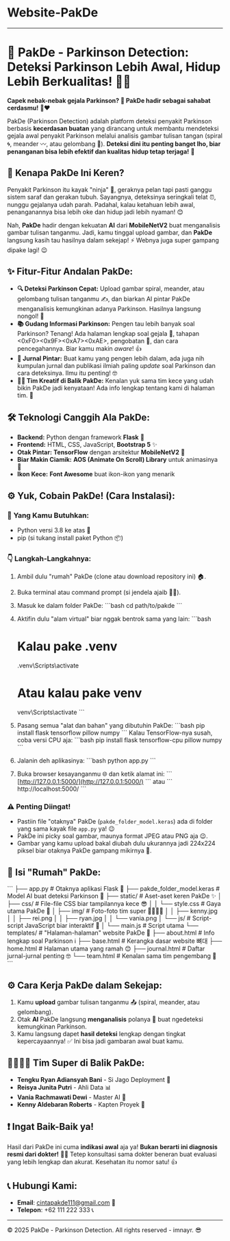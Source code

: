 # Website-PakDe

-----

# 👋 **PakDe - Parkinson Detection: Deteksi Parkinson Lebih Awal, Hidup Lebih Berkualitas\!** 🧠✨


**Capek nebak-nebak gejala Parkinson? 🤔 PakDe hadir sebagai sahabat cerdasmu\!** 🤖❤️

PakDe (Parkinson Detection) adalah platform deteksi penyakit Parkinson berbasis **kecerdasan buatan** yang dirancang untuk membantu mendeteksi gejala awal penyakit Parkinson melalui analisis gambar tulisan tangan (spiral 🌀, meander 〰️, atau gelombang 🌊). **Deteksi dini itu penting banget lho, biar penanganan bisa lebih efektif dan kualitas hidup tetap terjaga\!** 💪

## 🚀 **Kenapa PakDe Ini Keren?**

Penyakit Parkinson itu kayak "ninja" 🥷, geraknya pelan tapi pasti ganggu sistem saraf dan gerakan tubuh. Sayangnya, deteksinya seringkali telat ⏰, nunggu gejalanya udah parah. Padahal, kalau ketahuan lebih awal, penanganannya bisa lebih oke dan hidup jadi lebih nyaman\! 😊

Nah, **PakDe** hadir dengan kekuatan **AI** dari **MobileNetV2** buat menganalisis gambar tulisan tanganmu. Jadi, kamu tinggal upload gambar, dan **PakDe** langsung kasih tau hasilnya dalam sekejap\! ⚡️ Webnya juga super gampang dipake lagi\! 😉

## ✨ **Fitur-Fitur Andalan PakDe:**

  - **🔍 Deteksi Parkinson Cepat:** Upload gambar spiral, meander, atau gelombang tulisan tanganmu ✍️, dan biarkan AI pintar PakDe menganalisis kemungkinan adanya Parkinson. Hasilnya langsung nongol\! 🤩
  - **📚 Gudang Informasi Parkinson:** Pengen tau lebih banyak soal Parkinson? Tenang\! Ada halaman lengkap soal gejala 🤕, tahapan \<0xF0\>\<0x9F\>\<0xA7\>\<0xAE\>, pengobatan 💊, dan cara pencegahannya. Biar kamu makin *aware*\! 👍
  - **📰 Jurnal Pintar:** Buat kamu yang pengen lebih dalam, ada juga nih kumpulan jurnal dan publikasi ilmiah paling *update* soal Parkinson dan cara deteksinya. Ilmu itu penting\! 🤓
  - **🧑‍💻 Tim Kreatif di Balik PakDe:** Kenalan yuk sama tim kece yang udah bikin PakDe jadi kenyataan\! Ada info lengkap tentang kami di halaman tim. 👋

## 🛠️ **Teknologi Canggih Ala PakDe:**

  - **Backend:** Python dengan framework **Flask** 🐍
  - **Frontend:** HTML, CSS, JavaScript, **Bootstrap 5** ✨
  - **Otak Pintar:** **TensorFlow** dengan arsitektur **MobileNetV2** 🧠
  - **Biar Makin Ciamik:** **AOS (Animate On Scroll) Library** untuk animasinya 💫
  - **Ikon Kece:** **Font Awesome** buat ikon-ikon yang menarik

## ⚙️ **Yuk, Cobain PakDe\! (Cara Instalasi):**

### 🎯 **Yang Kamu Butuhkan:**

  - Python versi 3.8 ke atas 🐍
  - pip (si tukang install paket Python 📦)

### 👇 **Langkah-Langkahnya:**

1.  Ambil dulu "rumah" PakDe (clone atau download repository ini) 🏠.

2.  Buka terminal atau command prompt (si jendela ajaib 🧙‍♂️).

3.  Masuk ke dalam folder PakDe:
    \`\`\`bash
    cd path/to/pakde
    \`\`\`

4.  Aktifin dulu "alam virtual" biar nggak bentrok sama yang lain:
    \`\`\`bash

    # Kalau pake .venv

    .venv\\Scripts\\activate

    # Atau kalau pake venv

    venv\\Scripts\\activate
    \`\`\`

5.  Pasang semua "alat dan bahan" yang dibutuhin PakDe:
    \`\`\`bash
    pip install flask tensorflow pillow numpy
    \`\`\`
    Kalau TensorFlow-nya susah, coba versi CPU aja:
    \`\`\`bash
    pip install flask tensorflow-cpu pillow numpy
    \`\`\`

6.  Jalanin deh aplikasinya:
    \`\`\`bash
    python app.py
    \`\`\`

7.  Buka browser kesayanganmu 🌐 dan ketik alamat ini:
    \`\`\`
    [http://127.0.0.1:5000/](http://127.0.0.1:5000/)
    \`\`\`
    atau
    \`\`\`
    http://localhost:5000/
    \`\`\`

### ⚠️ **Penting Diingat\!**

  - Pastiin file "otaknya" PakDe (`pakde_folder_model.keras`) ada di folder yang sama kayak file `app.py` ya\! 😉
  - PakDe ini picky soal gambar, maunya format JPEG atau PNG aja 😉.
  - Gambar yang kamu upload bakal diubah dulu ukurannya jadi 224x224 piksel biar otaknya PakDe gampang mikirnya 📐.

## 📂 **Isi "Rumah" PakDe:**

\`\`\`
├── app.py                      \# Otaknya aplikasi Flask 🧠
├── pakde\_folder\_model.keras    \# Model AI buat deteksi Parkinson 🤖
├── static/                     \# Aset-aset keren PakDe ✨
│   ├── css/                    \# File-file CSS biar tampilannya kece 😎
│   │   └── style.css           \# Gaya utama PakDe 💅
│   ├── img/                    \# Foto-foto tim super 🦸‍♂️🦸‍♀️
│   │   ├── kenny.jpg
│   │   ├── rei.png
│   │   ├── ryan.jpg
│   │   └── vania.png
│   └── js/                     \# Script-script JavaScript biar interaktif 🚀
│       └── main.js             \# Script utama
└── templates/                  \# "Halaman-halaman" website PakDe 📄
├── about.html              \# Info lengkap soal Parkinson ℹ️
├── base.html               \# Kerangka dasar website 뼈대
├── home.html               \# Halaman utama yang ramah 😊
├── journal.html            \# Daftar jurnal-jurnal penting 🤓
└── team.html               \# Kenalan sama tim pengembang 👋
\`\`\`

## ⚙️ **Cara Kerja PakDe dalam Sekejap:**

1.  Kamu **upload** gambar tulisan tanganmu 📤 (spiral, meander, atau gelombang).
2.  Otak **AI** PakDe langsung **menganalisis** polanya 👀 buat ngedeteksi kemungkinan Parkinson.
3.  Kamu langsung dapet **hasil deteksi** lengkap dengan tingkat kepercayaannya\! ✅ Ini bisa jadi gambaran awal buat kamu.

## 🦸‍♂️🦸‍♀️ **Tim Super di Balik PakDe:**

  - **Tengku Ryan Adiansyah Bani** - Si Jago Deployment 🚀
  - **Reisya Junita Putri** - Ahli Data 📊
  - **Vania Rachmawati Dewi** - Master AI 🧠
  - **Kenny Aldebaran Roberts** - Kapten Proyek 👨‍

## ❗ **Ingat Baik-Baik ya\!**

Hasil dari PakDe ini cuma **indikasi awal** aja ya\! **Bukan berarti ini diagnosis resmi dari dokter\!** 🧑‍⚕️ Tetep konsultasi sama dokter beneran buat evaluasi yang lebih lengkap dan akurat. Kesehatan itu nomor satu\! 👍

## 📞 **Hubungi Kami:**

  - **Email**: cintapakde111@gmail.com 📧
  - **Telepon**: +62 111 222 333 📞

-----

© 2025 PakDe - Parkinson Detection. All rights reserved - imnayr. 😎
